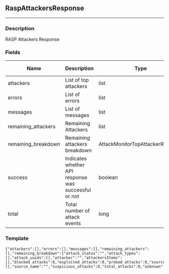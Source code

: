 ## RaspAttackersResponse
---
### Description
RASP Attackers Response
### Fields
| Name | Description | Type | Allowed Values | Required |
| ---- | ----------- | ---- | -------------- | -------- |
| attackers | List of top attackers | list |  | false |
| errors | List of errors | list |  | false |
| messages | List of messages | list |  | false |
| remaining_attackers | Remaining Attackers | list |  | false |
| remaining_breakdown | Remaining attackers breakdown | AttackMonitorTopAttackerResource |  | false |
| success | Indicates whether API response was successful or not | boolean |  | false |
| total | Total number of attack events | long |  | false |
### Template
```
{"attackers":[],"errors":[],"messages":[],"remaining_attackers":[],"remaining_breakdown":{"attack_status":"","attack_types":[],"attack_uuids":[],"attacker":"","attackersItems":[],"blocked_attacks":0,"exploited_attacks":0,"probed_attacks":0,"source_ips":[],"source_name":"","suspicious_attacks":0,"total_attacks":0,"unknown":true},"success":true,"total":0}
```
